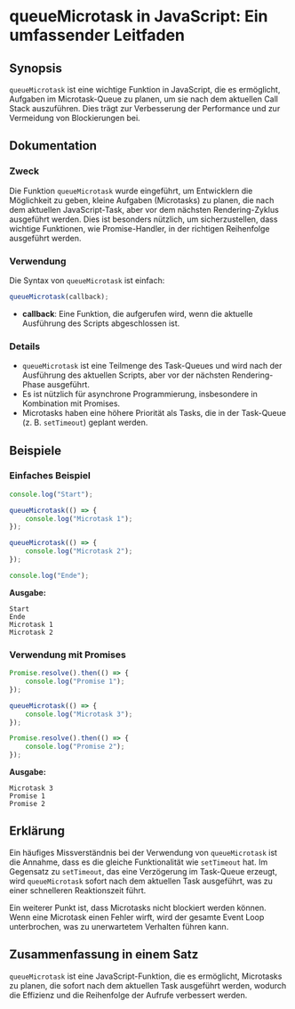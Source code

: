 <!--
Meta Description: # queueMicrotask in JavaScript: Ein umfassender Leitfaden ## Synopsis `queueMicrotask` ist eine wichtige Funktion in JavaScript, die es ermöglicht, Au...
Meta Keywords: die, queuemicrotask, ist, microtask, der
-->

# queueMicrotask in JavaScript: Ein umfassender Leitfaden

## Synopsis
`queueMicrotask` ist eine wichtige Funktion in JavaScript, die es ermöglicht, Aufgaben im Microtask-Queue zu planen, um sie nach dem aktuellen Call Stack auszuführen. Dies trägt zur Verbesserung der Performance und zur Vermeidung von Blockierungen bei.

## Dokumentation
### Zweck
Die Funktion `queueMicrotask` wurde eingeführt, um Entwicklern die Möglichkeit zu geben, kleine Aufgaben (Microtasks) zu planen, die nach dem aktuellen JavaScript-Task, aber vor dem nächsten Rendering-Zyklus ausgeführt werden. Dies ist besonders nützlich, um sicherzustellen, dass wichtige Funktionen, wie Promise-Handler, in der richtigen Reihenfolge ausgeführt werden.

### Verwendung
Die Syntax von `queueMicrotask` ist einfach:

```javascript
queueMicrotask(callback);
```

- **callback**: Eine Funktion, die aufgerufen wird, wenn die aktuelle Ausführung des Scripts abgeschlossen ist.

### Details
- `queueMicrotask` ist eine Teilmenge des Task-Queues und wird nach der Ausführung des aktuellen Scripts, aber vor der nächsten Rendering-Phase ausgeführt.
- Es ist nützlich für asynchrone Programmierung, insbesondere in Kombination mit Promises.
- Microtasks haben eine höhere Priorität als Tasks, die in der Task-Queue (z. B. `setTimeout`) geplant werden.

## Beispiele
### Einfaches Beispiel

```javascript
console.log("Start");

queueMicrotask(() => {
    console.log("Microtask 1");
});

queueMicrotask(() => {
    console.log("Microtask 2");
});

console.log("Ende");
```
**Ausgabe:**
```
Start
Ende
Microtask 1
Microtask 2
```

### Verwendung mit Promises

```javascript
Promise.resolve().then(() => {
    console.log("Promise 1");
});

queueMicrotask(() => {
    console.log("Microtask 3");
});

Promise.resolve().then(() => {
    console.log("Promise 2");
});
```

**Ausgabe:**
```
Microtask 3
Promise 1
Promise 2
```

## Erklärung
Ein häufiges Missverständnis bei der Verwendung von `queueMicrotask` ist die Annahme, dass es die gleiche Funktionalität wie `setTimeout` hat. Im Gegensatz zu `setTimeout`, das eine Verzögerung im Task-Queue erzeugt, wird `queueMicrotask` sofort nach dem aktuellen Task ausgeführt, was zu einer schnelleren Reaktionszeit führt.

Ein weiterer Punkt ist, dass Microtasks nicht blockiert werden können. Wenn eine Microtask einen Fehler wirft, wird der gesamte Event Loop unterbrochen, was zu unerwartetem Verhalten führen kann.

## Zusammenfassung in einem Satz
`queueMicrotask` ist eine JavaScript-Funktion, die es ermöglicht, Microtasks zu planen, die sofort nach dem aktuellen Task ausgeführt werden, wodurch die Effizienz und die Reihenfolge der Aufrufe verbessert werden.